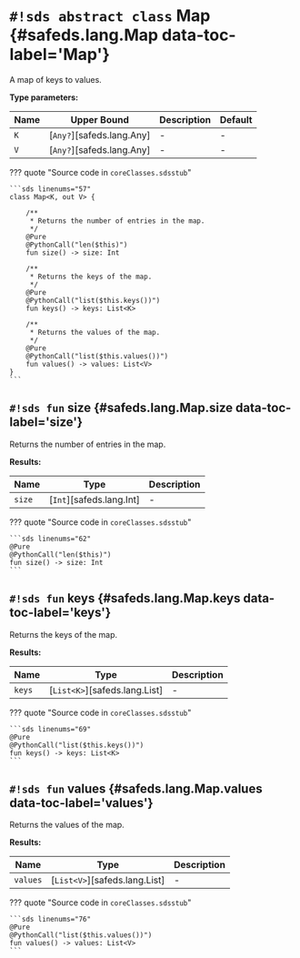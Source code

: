 # `#!sds abstract class` Map {#safeds.lang.Map data-toc-label='Map'}

A map of keys to values.

**Type parameters:**

| Name | Upper Bound | Description | Default |
|------|-------------|-------------|---------|
| `K` | [`Any?`][safeds.lang.Any] | - | - |
| `V` | [`Any?`][safeds.lang.Any] | - | - |

??? quote "Source code in `coreClasses.sdsstub`"

    ```sds linenums="57"
    class Map<K, out V> {
    
        /**
         * Returns the number of entries in the map.
         */
        @Pure
        @PythonCall("len($this)")
        fun size() -> size: Int
    
        /**
         * Returns the keys of the map.
         */
        @Pure
        @PythonCall("list($this.keys())")
        fun keys() -> keys: List<K>
    
        /**
         * Returns the values of the map.
         */
        @Pure
        @PythonCall("list($this.values())")
        fun values() -> values: List<V>
    }
    ```

## `#!sds fun` size {#safeds.lang.Map.size data-toc-label='size'}

Returns the number of entries in the map.

**Results:**

| Name | Type | Description |
|------|------|-------------|
| `size` | [`Int`][safeds.lang.Int] | - |

??? quote "Source code in `coreClasses.sdsstub`"

    ```sds linenums="62"
    @Pure
    @PythonCall("len($this)")
    fun size() -> size: Int
    ```

## `#!sds fun` keys {#safeds.lang.Map.keys data-toc-label='keys'}

Returns the keys of the map.

**Results:**

| Name | Type | Description |
|------|------|-------------|
| `keys` | [`List<K>`][safeds.lang.List] | - |

??? quote "Source code in `coreClasses.sdsstub`"

    ```sds linenums="69"
    @Pure
    @PythonCall("list($this.keys())")
    fun keys() -> keys: List<K>
    ```

## `#!sds fun` values {#safeds.lang.Map.values data-toc-label='values'}

Returns the values of the map.

**Results:**

| Name | Type | Description |
|------|------|-------------|
| `values` | [`List<V>`][safeds.lang.List] | - |

??? quote "Source code in `coreClasses.sdsstub`"

    ```sds linenums="76"
    @Pure
    @PythonCall("list($this.values())")
    fun values() -> values: List<V>
    ```
